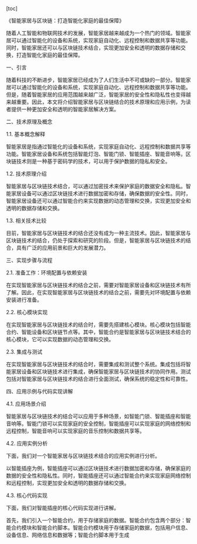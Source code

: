
[toc]                    
                
                
《智能家居与区块链：打造智能化家庭的最佳保障》

随着人工智能和物联网技术的发展，智能家居越来越成为一个热门的领域。智能家居可以通过智能化的设备和系统，实现家庭自动化、远程控制和数据共享等功能。同时，智能家居还可以与区块链技术结合，实现更加安全和透明的数据存储和交换，打造智能化家庭的最佳保障。

一、引言

随着科技的不断进步，智能家居已经成为了人们生活中不可或缺的一部分。智能家居可以通过智能化的设备和系统，实现家庭自动化、远程控制和数据共享等功能。但是，随着智能家居的应用范围越来越广泛，智能家居的安全性和隐私性也变得越来越重要。因此，本文将介绍智能家居与区块链结合的技术原理和应用示例，为读者提供一种更加安全和透明的智能家居解决方案。

二、技术原理及概念

1.1. 基本概念解释

智能家居是指通过智能化的设备和系统，实现家庭自动化、远程控制和数据共享等功能。智能家居设备和系统包括智能灯泡、智能门锁、智能插座、智能音响等。区块链技术则是一种基于密码学的技术，可以用于保护数据的隐私和安全。

1.2. 技术原理介绍

智能家居与区块链技术结合，可以通过加密技术来保护家庭的数据安全和隐私。智能家居设备可以通过区块链技术进行数据加密和存储，确保数据的安全性。同时，智能家居设备还可以通过智能合约来实现数据的动态管理和交换，实现更加安全和透明的数据存储和交换。

1.3. 相关技术比较

目前，智能家居与区块链技术的结合还没有成为一种主流技术。因此，智能家居与区块链技术的结合，仍处于探索和研究的阶段。但是，智能家居与区块链技术的结合，具有广泛的应用前景和巨大的发展潜力。

三、实现步骤与流程

2.1. 准备工作：环境配置与依赖安装

在实现智能家居与区块链技术的结合之前，需要对智能家居设备和区块链技术有所了解。因此，在实现智能家居与区块链技术的结合之前，需要先对环境配置与依赖安装进行准备。

2.2. 核心模块实现

在实现智能家居与区块链技术的结合时，需要先搭建核心模块。核心模块包括智能合约、智能设备和区块链节点等。其中，智能合约是智能家居与区块链技术结合的核心模块，它可以实现数据的动态管理和交换。

2.3. 集成与测试

在实现智能家居与区块链技术的结合时，需要集成和测试整个系统。集成包括将智能家居设备和区块链技术进行集成，确保智能家居与区块链技术的协同作用。测试包括对智能家居与区块链技术的结合进行全面测试，确保系统的稳定性和可靠性。

四、应用示例与代码实现讲解

4.1. 应用场景介绍

智能家居与区块链技术的结合可以应用于多种场景，如智能门锁、智能插座和智能音响等。智能门锁可以实现家庭的安全控制，智能插座可以实现家庭的网络控制和远程控制，智能音响可以实现家庭的音乐控制和数据共享等。

4.2. 应用实例分析

下面，我们对一个智能家居与区块链技术结合的应用实例进行分析。

以智能插座为例，智能插座可以通过区块链技术进行数据加密和存储，确保家庭的数据的安全性和隐私性。同时，智能插座还可以通过智能合约来实现家庭网络控制和远程控制，实现更加安全和透明的数据存储和交换。

4.3. 核心代码实现

下面，我们对智能插座的核心代码实现进行讲解。

首先，我们引入一个智能合约，用于存储家庭的数据。智能合约包含两个部分：智能合约模块和智能合约脚本。智能合约模块用于存储家庭的数据，包括用户信息、设备信息、网络信息和数据等；智能合约脚本用于生成

